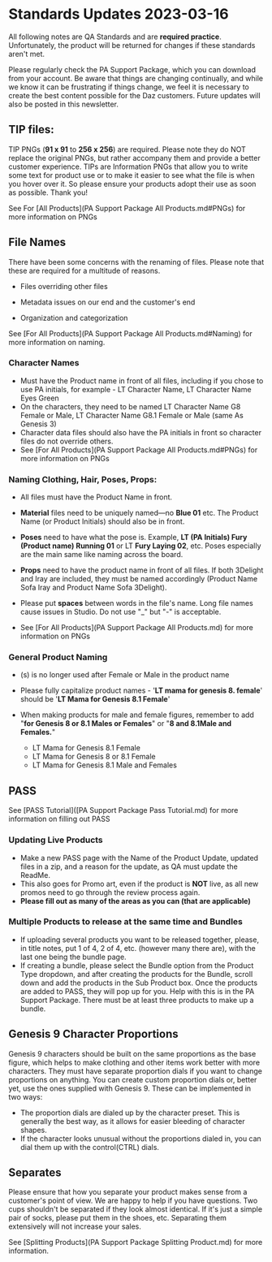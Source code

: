 # Standards Updates 2023-03-16

All following notes are QA Standards and are **required practice**. Unfortunately, the product will be returned for changes if these standards aren't met.

Please regularly check the PA Support Package, which you can download from your account. Be aware that things are changing continually, and while we know it can be frustrating if things change, we feel it is necessary to create the best content possible for the Daz customers. Future updates will also be posted in this newsletter.

##  TIP files: 

TIP PNGs (**91 x 91** to **256 x 256**) are required. Please note they do NOT replace the original PNGs, but rather accompany them and provide a better customer experience. TIPs are Information PNGs that allow you to write some text for product use or to make it easier to see what the file is when you hover over it. So please ensure your products adopt their use as soon as possible. Thank you!

See For [All Products](PA Support Package All Products.md#PNGs) for more information on PNGs

## File Names

There have been some concerns with the renaming of files. Please note that these are required for a multitude of reasons. 

* Files overriding other files

* Metadata issues on our end and the customer's end

* Organization and categorization

See [For All Products](PA Support Package All Products.md#Naming) for more information on naming.

### Character Names

* Must have the Product name in front of all files, including if you chose to use PA initials, for example - LT Character Name, LT Character Name Eyes Green
* On the characters, they need to be named LT Character Name G8 Female or Male, LT Character Name G8.1 Female or Male (same As Genesis 3)
* Character data files should also have the PA initials in front so character files do not override others.
* See [For All Products](PA Support Package All Products.md#PNGs) for more information on PNGs

### Naming Clothing, Hair, Poses, Props: 

* All files must have the Product Name in front.

* **Material** files need to be uniquely named—no **Blue 01** etc. The Product Name (or Product Initials) should also be in front.

* **Poses** need to have what the pose is. Example, **LT (PA Initials) Fury (Product name) Running 01** or LT **Fury Laying 02**, etc. Poses especially are the main same like naming across the board.

* **Props** need to have the product name in front of all files. If both 3Delight and Iray are included, they must be named accordingly (Product Name Sofa Iray and Product Name Sofa 3Delight).

* Please put **spaces** between words in the file's name. Long file names cause issues in Studio. Do not use "\_" but  "-" is acceptable.

* See [For All Products](PA Support Package All Products.md) for more information on PNGs

### General Product Naming

* (s\) is no longer used after Female or Male in the product name

* Please fully capitalize product names - '**LT mama for genesis 8. female**' should be '**LT Mama for Genesis 8.1 Female**'

* When making products for male and female figures, remember to add \"**for Genesis 8 or 8.1 Males or Females**" or "**8 and 8.1Male and Females.**"
  * LT Mama for Genesis 8.1 Female
  * LT Mama for Genesis 8 or 8.1 Female
  * LT Mama for Genesis 8.1 Male and Females

## PASS

See [PASS Tutorial]([PA Support Package Pass Tutorial.md) for more information on filling out PASS

### Updating Live Products
* Make a new PASS page with the Name of the Product Update, updated files in a zip, and a reason for the update, as QA must update the ReadMe.
* This also goes for Promo art, even if the product is **NOT** live, as all new promos need to go through the review process again.
* **Please fill out as many of the areas as you can (that are applicable)**

### Multiple Products to release at the same time and Bundles

* If uploading several products you want to be released together, please, in title notes, put 1 of 4, 2 of 4, etc. (however many there are), with the last one being the bundle page. 
* If creating a bundle, please select the Bundle option from the Product Type dropdown, and after creating the products for the Bundle, scroll down and add the products in the Sub Product box. Once the products are added to PASS, they will pop up for you. Help with this is in the PA Support Package. There must be at least three products to make up a bundle.

## Genesis 9 Character Proportions

Genesis 9 characters should be built on the same proportions as the base figure, which helps to make clothing and other items work better with more characters. They must have separate proportion dials if you want to change proportions on anything. You can create custom proportion dials or, better yet, use the ones supplied with Genesis 9. These can be implemented in two ways:

* The proportion dials are dialed up by the character preset. This is generally the best way, as it allows for easier bleeding of character shapes.
* If the character looks unusual without the proportions dialed in, you can dial them up with the control(CTRL) dials.

## Separates

Please ensure that how you separate your product makes sense from a customer's point of view. We are happy to help if you have questions. Two cups shouldn\'t be separated if they look almost identical. If it's just a simple pair of socks, please put them in the shoes, etc. Separating them extensively will not increase your sales.

See [Splitting Products](PA Support Package Splitting Product.md) for more information.
